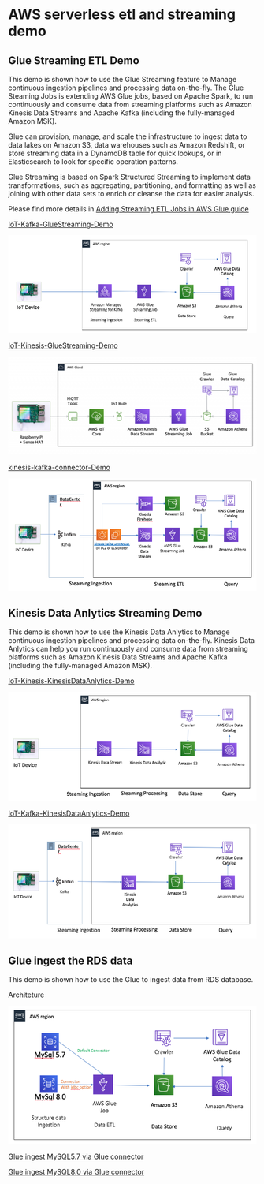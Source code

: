 # AWS serverless etl and streaming demo

## Glue Streaming ETL Demo
This demo is shown how to use the Glue Streaming feature to Manage continuous ingestion pipelines and processing data on-the-fly. The Glue Steaming Jobs is extending AWS Glue jobs, based on Apache Spark, to run continuously and consume data from streaming platforms such as Amazon Kinesis Data Streams and Apache Kafka (including the fully-managed Amazon MSK).

Glue can provision, manage, and scale the infrastructure to ingest data to data lakes on Amazon S3, data warehouses such as Amazon Redshift, or store streaming data in a DynamoDB table for quick lookups, or in Elasticsearch to look for specific operation patterns.

Glue Streaming is based on Spark Structured Streaming to implement data transformations, such as aggregating, partitioning, and formatting as well as joining with other data sets to enrich or cleanse the data for easier analysis. 

Please find more details in [Adding Streaming ETL Jobs in AWS Glue guide](https://docs.aws.amazon.com/glue/latest/dg/add-job-streaming.html)

[IoT-Kafka-GlueStreaming-Demo](IoT-Kafka-GlueStreaming-Demo.md)

![serverless-etl-diagram-kafka](media/serverless-etl-diagram-kafka.png)

[IoT-Kinesis-GlueStreaming-Demo](IoT-Kinesis-GlueStreaming-Demo.md)

![serverless-etl-diagram](media/serverless-etl-diagram.png)

[kinesis-kafka-connector-Demo](Kafka-to-Kinesis-Connector.md)

![kinesis-kafka-connector](media/kinesis-kafka-connector.png)

## Kinesis Data Anlytics Streaming Demo

This demo is shown how to use the Kinesis Data Anlytics to Manage continuous ingestion pipelines and processing data on-the-fly. Kinesis Data Anlytics can help you run continuously and consume data from streaming platforms such as Amazon Kinesis Data Streams and Apache Kafka (including the fully-managed Amazon MSK).

[IoT-Kinesis-KinesisDataAnlytics-Demo](IoT-Kinesis-KinesisDataAnlytics-Demo.md)

![kinesis-kda-demo](media/kinesis-kda-demo.png)

[IoT-Kafka-KinesisDataAnlytics-Demo](IoT-Kafka-KinesisDataAnlytics-Demo.md)

![kafka-kda-demo](media/kafka-kda-demo.png)

## Glue ingest the RDS data

This demo is shown how to use the Glue to ingest data from RDS database.

Architeture

![mysql-glue](media/mysql-glue.png)

[Glue ingest MySQL5.7 via Glue connector](MySQL5.7-Glue-Demo.md)

[Glue ingest MySQL8.0 via Glue connector](MySQL8.0-Glue-Demo.md)